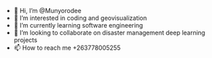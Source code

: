 - 👋 Hi, I’m @Munyorodee
- 👀 I’m interested in coding and geovisualization
- 🌱 I’m currently learning software engineering
- 💞️ I’m looking to collaborate on disaster management deep learning projects
- 📫 How to reach me +263778005255

<!---
Munyorodee/Munyorodee is a ✨ special ✨ repository because its `README.md` (this file) appears on your GitHub profile.
You can click the Preview link to take a look at your changes.
--->
